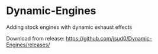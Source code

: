 # Dynamic-Engines
Adding stock engines with dynamic exhaust effects

Download from release: https://github.com/jsud0/Dynamic-Engines/releases/
